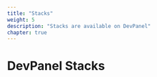 ```yaml
---
title: "Stacks"
weight: 5
description: "Stacks are available on DevPanel"
chapter: true
---
```


# DevPanel Stacks